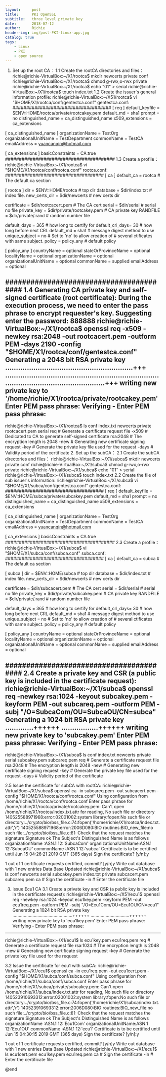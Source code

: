 ```yaml
---
layout:     post
title:      PKI OpenSSL
subtitle:   three level private key
date:       2018-07-12
author:     Richie
header-img: img/post-PKI-linux-app.jpg
catalog: true
tags:
    - Linux
    - PKI
    - open source
---
```

1.	Set up the root CA：
1.1 Create the rootCA directories and files：
richie@richie-VirtualBox:~/X1/rootca$ mkdir newcerts private conf
richie@richie-VirtualBox:~/X1/rootca$ chmod g-rwx,o-rwx private
richie@richie-VirtualBox:~/X1/rootca$ echo "01" > serial
richie@richie-VirtualBox:~/X1/rootca$ touch index.txt
1.2 Create the issuer's general information profile:
richie@richie-VirtualBox:~/X51/rootca$ vi "$HOME/X1/rootca/conf/gentestca.conf"
gentestca.conf:
####################################
[ req ]
default_keyfile = $ENV::HOME/rootca/private/rootcakey.pem
default_md = sha1
prompt = no
distinguished_name = ca_distinguished_name
x509_extensions = ca_extensions
 
[ ca_distinguished_name ]
organizationName = TestOrg
organizationalUnitName  = TestDepartment
commonName = TestCA
emailAddress = yuancanqin@hotmail.com
 
[ ca_extensions ]
basicConstraints = CA:true
########################################
1.3 Create a profile：
richie@richie-VirtualBox:~/X1/rootca$ vi "$HOME/X1/rootca/conf/rootca.conf"
rootca.conf:
####################################
[ ca ]
default_ca      = rootca                 # The default ca section
 
[ rootca ]
dir            = $ENV::HOME/rootca       # top dir
database       = $dir/index.txt          # index file.
new_certs_dir  = $dir/newcerts           # new certs dir
 
certificate    = $dir/rootcacert.pem         # The CA cert
serial         = $dir/serial             # serial no file
private_key    = $dir/private/rootcakey.pem  # CA private key
RANDFILE       = $dir/private/.rand      # random number file
 
default_days   = 365                     # how long to certify for
default_crl_days= 30                     # how long before next CRL
default_md     = sha1                    # message digest method to use
unique_subject = no                      # Set to 'no' to allow creation of
                                         # several ctificates with same subject.
policy         = policy_any              # default policy
 
[ policy_any ]
countryName             = optional
stateOrProvinceName     = optional
localityName            = optional
organizationName        = optional
organizationalUnitName  = optional
commonName              = supplied
emailAddress            = optional
 
########################################
1.4 Generating CA private key and self-signed certificate (root certificate):
During the execution process, we need to enter the pass phrase to encrypt requester's key. Suggesting enter the password: 888888
richie@richie-VirtualBox:~/X1/rootca$ openssl req -x509 -newkey rsa:2048 -out rootcacert.pem -outform PEM -days 2190 -config "$HOME/X1/rootca/conf/gentestca.conf"
Generating a 2048 bit RSA private key
...........................................................+++
.....................................................................................................................+++
writing new private key to '/home/richie/X1/rootca/private/rootcakey.pem'
Enter PEM pass phrase:
Verifying - Enter PEM pass phrase:
-----
richie@richie-VirtualBox:~/X1/rootca$ ls
conf  index.txt  newcerts  private  rootcacert.pem  serial
req    # Generate a certificate request file
-x509 # Dedicated to CA to generate self-signed certificate
rsa:2048  # The encryption length is 2048
-new  # Generating new certificate signing request
-key  # Generate the private key file used for the request
-days # Validity period of the certificate
2.	Set up the subCA：
2.1 Create the subCA directories and files：
richie@richie-VirtualBox:~/X1/subca$ mkdir newcerts private conf
richie@richie-VirtualBox:~/X1/subca$ chmod g-rwx,o-rwx private
richie@richie-VirtualBox:~/X1/subca$ echo "01" > serial
richie@richie-VirtualBox:~/X1/subca$ touch index.txt
2.2 Create the file of sub issuer's information:
richie@richie-VirtualBox:~/X1/subca$ vi "$HOME/X1/subca/conf/gentestca.conf" 
gentestca.conf:
####################################
[ req ]
default_keyfile = $ENV::HOME/subca/private/subcakey.pem
default_md = sha1
prompt = no
distinguished_name = ca_distinguished_name
x509_extensions = ca_extensions
 
[ ca_distinguished_name ]
organizationName = TestOrg
organizationalUnitName  = TestDepartment
commonName = TestCA
emailAddress = yuancanqin@hotmail.com
 
[ ca_extensions ]
basicConstraints = CA:true
########################################
2.3 Create a profile：
richie@richie-VirtualBox:~/X1/subca$ vi "$HOME/X1/subca/conf/subca.conf"
subca.conf:
####################################
[ ca ]
default_ca      = subca                  # The default ca section
 
[ subca ]
dir            = $ENV::HOME/subca        # top dir
database       = $dir/index.txt          # index file.
new_certs_dir  = $dir/newcerts           # new certs dir
 
certificate    = $dir/subcacert.pem      # The CA cert
serial         = $dir/serial             # serial no file
private_key    = $dir/private/subcakey.pem  # CA private key
RANDFILE       = $dir/private/.rand      # random number file
 
default_days   = 365                     # how long to certify for
default_crl_days= 30                     # how long before next CRL
default_md     = sha1                    # message digest method to use
unique_subject = no                      # Set to 'no' to allow creation of
                                         # several ctificates with same subject.
policy         = policy_any              # default policy
 
[ policy_any ]
countryName             = optional
stateOrProvinceName     = optional
localityName            = optional
organizationName        = optional
organizationalUnitName  = optional
commonName              = supplied
emailAddress            = optional
 
########################################
 2.4 Create a private key and CSR (a public key is included in the certificate request):
richie@richie-VirtualBox:~/X1/subca$ openssl req -newkey rsa:1024 -keyout subcakey.pem -keyform PEM -out subcareq.pem -outform PEM -subj "/O=SubcaCom/OU=SubcaOU/CN=subca" 
Generating a 1024 bit RSA private key
.............++++++
.................++++++
writing new private key to 'subcakey.pem'
Enter PEM pass phrase:
Verifying - Enter PEM pass phrase:
-----
richie@richie-VirtualBox:~/X1/subca$ ls
conf  index.txt  newcerts  private  serial  subcakey.pem  subcareq.pem
req    # Generate a certificate request file
rsa:2048  # The encryption length is 2048
-new  # Generating new certificate signing request
-key  # Generate the private key file used for the request
-days # Validity period of the certificate

2.5 Issue the certificate for subCA with rootCA:
richie@richie-VirtualBox:~/X1/subca$ openssl ca -in subcareq.pem -out subcacert.pem -config "$HOME/X1/rootca/conf/rootca.conf"
Using configuration from /home/richie/X1/rootca/conf/rootca.conf
Enter pass phrase for /home/richie/X1/rootca/private/rootcakey.pem:
Can't open /home/richie/X1/rootca/index.txt.attr for reading, No such file or directory
140525588971968:error:02001002:system library:fopen:No such file or directory:../crypto/bio/bss_file.c:74:fopen('/home/richie/X1/rootca/index.txt.attr','r')
140525588971968:error:2006D080:BIO routines:BIO_new_file:no such file:../crypto/bio/bss_file.c:81:
Check that the request matches the signature
Signature ok
The Subject's Distinguished Name is as follows
organizationName      :ASN.1 12:'SubcaCom'
organizationalUnitName:ASN.1 12:'SubcaOU'
commonName            :ASN.1 12:'subca'
Certificate is to be certified until Jun 15 04:26:21 2019 GMT (365 days)
Sign the certificate? [y/n]:y


1 out of 1 certificate requests certified, commit? [y/n]y
Write out database with 1 new entries
Data Base Updated
richie@richie-VirtualBox:~/X1/subca$ ls
conf       newcerts  serial         subcakey.pem
index.txt  private   subcacert.pem  subcareq.pem
ca     # Sign the certificate
-in    # Enter the certificate file

3.	Issue Ecu1 CA
3.1 Create a private key and CSR (a public key is included in the certificate request):
richie@richie-VirtualBox:~/X51/ecu1$ openssl req -newkey rsa:1024 -keyout ecu1key.pem -keyform PEM -out ecu1req.pem -outform PEM -subj "/O=Ecu1Com/OU=Ecu1OU/CN=ecu1" 
Generating a 1024 bit RSA private key
................................................++++++
...............................++++++
writing new private key to 'ecu1key.pem'
Enter PEM pass phrase:
Verifying - Enter PEM pass phrase:
-----
richie@richie-VirtualBox:~/X1/ecu1$ ls
ecu1key.pem  ecu1req.pem
req    # Generate a certificate request file
rsa:1024  # The encryption length is 2048
-new  # Generating new certificate signing request
-key  # Generate the private key file used for the request

3.2 Issue the certificate for ecu1 with subCA:
richie@richie-VirtualBox:~/X1/ecu1$ openssl ca -in ecu1req.pem -out ecu1cert.pem -config "$HOME/X1/subca/conf/subca.conf"
Using configuration from /home/richie/X1/subca/conf/subca.conf
Enter pass phrase for /home/richie/X1/subca/private/subcakey.pem:
Can't open /home/richie/X1/subca/index.txt.attr for reading, No such file or directory
140523910693312:error:02001002:system library:fopen:No such file or directory:../crypto/bio/bss_file.c:74:fopen('/home/richie/X1/subca/index.txt.attr','r')
140523910693312:error:2006D080:BIO routines:BIO_new_file:no such file:../crypto/bio/bss_file.c:81:
Check that the request matches the signature
Signature ok
The Subject's Distinguished Name is as follows
organizationName      :ASN.1 12:'Ecu1Com'
organizationalUnitName:ASN.1 12:'Ecu1OU'
commonName            :ASN.1 12:'ecu1'
Certificate is to be certified until Jun 15 04:30:15 2019 GMT (365 days)
Sign the certificate? [y/n]:y


1 out of 1 certificate requests certified, commit? [y/n]y
Write out database with 1 new entries
Data Base Updated
richie@richie-VirtualBox:~/X1/ecu1$ ls
ecu1cert.pem  ecu1key.pem  ecu1req.pem
ca     # Sign the certificate
-in    # Enter the certificate file




@end

```
